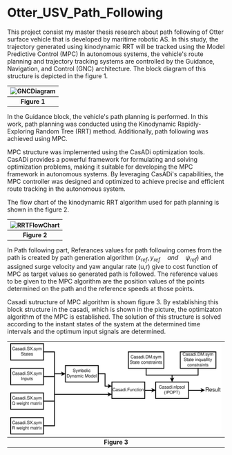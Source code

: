 # Otter_USV_Path_Following

This project consist my master thesis research about path following of Otter surface vehicle that is developed by maritime robotic AS. In this study, the trajectory generated using kinodynamic RRT will be tracked using the Model Predictive Control (MPC) In autonomous systems, the vehicle's route planning and trajectory tracking systems are controlled by the Guidance, Navigation, and Control (GNC) architecture. The block diagram of this structure is depicted in the figure 1.

|![GNCDiagram](https://github.com/ferhannb/Otter_USV_Path_Following/assets/29739404/a81bd463-34a0-4b07-8ba3-4219bf73ee8d )|
|:--:| 
| **Figure 1** |


In the Guidance block, the vehicle's path planning is performed. In this work, path planning was conducted using the Kinodynamic Rapidly-Exploring Random Tree (RRT) method. Additionally, path following was achieved using MPC. 

MPC structure was implemented using the CasADi optimization tools. CasADi provides a powerful framework for formulating and solving optimization problems, making it suitable for developing the MPC framework in autonomous systems. By leveraging CasADi's capabilities, the MPC controller was designed and optimized to achieve precise and efficient route tracking in the autonomous system.

The flow chart of the kinodynamic RRT algorithm used for path planning is shown in the figure 2.

|![RRTFlowChart](https://github.com/ferhannb/Otter_USV_Path_Following/assets/29739404/60fde4e9-d44b-49a6-851c-90154b414164) |
|:--:| 
| **Figure 2** |

In Path following part, Referances values for path following comes from the path is created by path generation algorithm ($x_{ref},y_{ref} \quad and  \quad \psi_{ref}$) and assigned surge velocity and yaw angular rate (u,r)  give to cost function of MPC as target values so generated path is followed. The reference values to be given to the MPC algorithm are the position values of the points determined on the path and the reference speeds at those points.

Casadi sutructure of MPC algorithm is shown figure 3. By establishing this block structure in the casadi, which is shown in the picture, the optimizaton algorithm of the MPC is established. The solution of this structure is solved according to the instant states of the system at the determined time intervals and the optimum input signals are determined.


|![GNCDiagram](https://github.com/ferhannb/Otter_USV_Path_Following/blob/master/CasadiDiagram.png)|
|:--:| 
| **Figure 3** |


